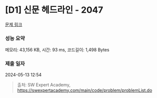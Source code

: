 # [D1] 신문 헤드라인 - 2047 

[문제 링크](https://swexpertacademy.com/main/code/problem/problemDetail.do?contestProbId=AV5QKsLaAy0DFAUq) 

### 성능 요약

메모리: 43,156 KB, 시간: 93 ms, 코드길이: 1,498 Bytes

### 제출 일자

2024-05-13 12:54



> 출처: SW Expert Academy, https://swexpertacademy.com/main/code/problem/problemList.do